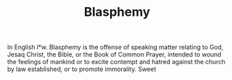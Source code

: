 ---
title: Blasphemy
letter: B
permalink: "/definitions/bld-blasphemy.html"
body: In English l*w. Blasphemy is the offense of speaking matter relating to God,
  Jesaq Christ, the Bible, or the Book of Common Prayer, intended to wound the feelings
  of mankind or to excite contempt and hatred against the church by law established,
  or to promote immorality. Sweet
published_at: '2018-07-07'
source: Black's Law Dictionary 2nd Ed (1910)
layout: post
---
